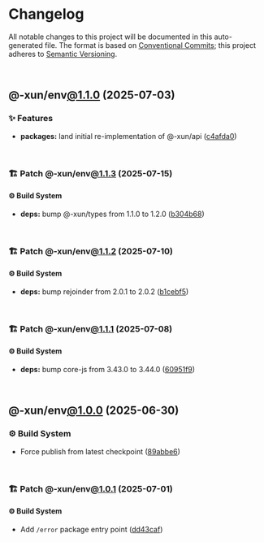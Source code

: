 # Changelog

All notable changes to this project will be documented in this auto-generated
file. The format is based on [Conventional Commits][1];
this project adheres to [Semantic Versioning][2].

<br />

## @-xun/env[@1.1.0][3] (2025-07-03)

### ✨ Features

- **packages:** land initial re-implementation of @-xun/api ([c4afda0][4])

<br />

### 🏗️ Patch @-xun/env[@1.1.3][5] (2025-07-15)

#### ⚙️ Build System

- **deps:** bump @-xun/types from 1.1.0 to 1.2.0 ([b304b68][6])

<br />

### 🏗️ Patch @-xun/env[@1.1.2][7] (2025-07-10)

#### ⚙️ Build System

- **deps:** bump rejoinder from 2.0.1 to 2.0.2 ([b1cebf5][8])

<br />

### 🏗️ Patch @-xun/env[@1.1.1][9] (2025-07-08)

#### ⚙️ Build System

- **deps:** bump core-js from 3.43.0 to 3.44.0 ([60951f9][10])

<br />

## @-xun/env[@1.0.0][11] (2025-06-30)

### ⚙️ Build System

- Force publish from latest checkpoint ([89abbe6][12])

<br />

### 🏗️ Patch @-xun/env[@1.0.1][13] (2025-07-01)

#### ⚙️ Build System

- Add `/error` package entry point ([dd43caf][14])

[1]: https://conventionalcommits.org
[2]: https://semver.org
[3]: https://github.com/Xunnamius/api-utils/compare/@-xun/env@1.0.1...@-xun/env@1.1.0
[4]: https://github.com/Xunnamius/api-utils/commit/c4afda0d61461e2b8dbcd661149b30468970d4eb
[5]: https://github.com/Xunnamius/api-utils/compare/@-xun/env@1.1.2...@-xun/env@1.1.3
[6]: https://github.com/Xunnamius/api-utils/commit/b304b6819e2b66a229a73fc3036a99c80ddc9184
[7]: https://github.com/Xunnamius/api-utils/compare/@-xun/env@1.1.1...@-xun/env@1.1.2
[8]: https://github.com/Xunnamius/api-utils/commit/b1cebf548a08ca5648344fcfbad12371f40ef1f3
[9]: https://github.com/Xunnamius/api-utils/compare/@-xun/env@1.1.0...@-xun/env@1.1.1
[10]: https://github.com/Xunnamius/api-utils/commit/60951f9f5fc4a5f95943634f43b7f3de02dde7b7
[11]: https://github.com/Xunnamius/api-utils/compare/@-xun/env@0.0.0-init...@-xun/env@1.0.0
[12]: https://github.com/Xunnamius/api-utils/commit/89abbe6937ec39fc9d2eb19430d0e8d5b1321810
[13]: https://github.com/Xunnamius/api-utils/compare/@-xun/env@1.0.0...@-xun/env@1.0.1
[14]: https://github.com/Xunnamius/api-utils/commit/dd43caf0e5d04049aa699f225be601c9952cb596
